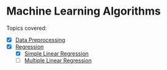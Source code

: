 # Machine Learning Algorithms

Topics covered:

- [x] [Data Preprocessing](Data-Preprocessing/data-preprocessing-template.py)
- [x] [Regression](Regression)
    - [x] [Simple Linear Regression](Regression/Simple-Linear-Regression)
    - [ ] [Multiple Linear Regression](Regression/Multiple-Linear-Regression)
